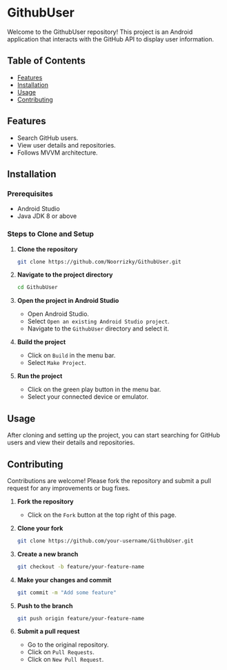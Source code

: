 # GithubUser

Welcome to the GithubUser repository! This project is an Android application that interacts with the GitHub API to display user information.

## Table of Contents
- [Features](#features)
- [Installation](#installation)
- [Usage](#usage)
- [Contributing](#contributing)

## Features
- Search GitHub users.
- View user details and repositories.
- Follows MVVM architecture.

## Installation

### Prerequisites
- Android Studio
- Java JDK 8 or above

### Steps to Clone and Setup

1. **Clone the repository**
    ```bash
    git clone https://github.com/Noorrizky/GithubUser.git
    ```
2. **Navigate to the project directory**
    ```bash
    cd GithubUser
    ```
3. **Open the project in Android Studio**
    - Open Android Studio.
    - Select `Open an existing Android Studio project`.
    - Navigate to the `GithubUser` directory and select it.

4. **Build the project**
    - Click on `Build` in the menu bar.
    - Select `Make Project`.

5. **Run the project**
    - Click on the green play button in the menu bar.
    - Select your connected device or emulator.

## Usage
After cloning and setting up the project, you can start searching for GitHub users and view their details and repositories.

## Contributing
Contributions are welcome! Please fork the repository and submit a pull request for any improvements or bug fixes.

1. **Fork the repository**
    - Click on the `Fork` button at the top right of this page.

2. **Clone your fork**
    ```bash
    git clone https://github.com/your-username/GithubUser.git
    ```

3. **Create a new branch**
    ```bash
    git checkout -b feature/your-feature-name
    ```

4. **Make your changes and commit**
    ```bash
    git commit -m "Add some feature"
    ```

5. **Push to the branch**
    ```bash
    git push origin feature/your-feature-name
    ```

6. **Submit a pull request**
    - Go to the original repository.
    - Click on `Pull Requests`.
    - Click on `New Pull Request`.
